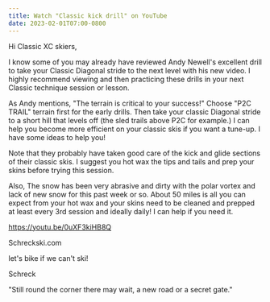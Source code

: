 ```yaml
---
title: Watch "Classic kick drill" on YouTube
date: 2023-02-01T07:00-0800
---
```

Hi Classic XC skiers,

I know some of you may already have reviewed Andy Newell's excellent drill to take your Classic Diagonal stride to the next level with his new video. I highly recommend viewing and then practicing these drills in your next Classic technique session or lesson. 

As Andy mentions, "The terrain is critical to your success!" Choose "P2C TRAIL" terrain first for the early drills.  Then take your classic Diagonal stride to a short hill that levels off (the sled trails above P2C  for example.) 
I can help you become more efficient on your classic skis if you want a tune-up.  I have some ideas to help you!

Note that they probably have taken good care of the kick and glide sections of their classic skis. I suggest you hot wax the tips and tails and prep your skins before trying this session. 

Also, The snow has been very abrasive and dirty with the polar vortex and lack of new snow for this past week or so.  About 50 miles is all you can expect from your hot wax and your skins need to be cleaned and prepped at least every 3rd session and ideally daily! I can help if you need it.

https://youtu.be/0uXF3kiHB8Q

Schreckski.com 

let's bike if we can't ski!

Schreck

"Still round the corner there may wait,
a new road or a secret gate."
